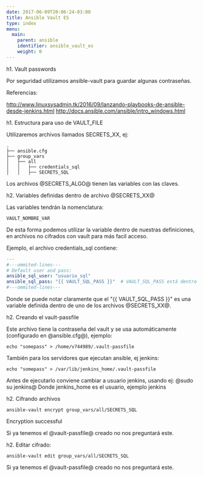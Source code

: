 ```yaml
---
date: 2017-06-09T20:06:24-03:00
title: Ansible Vault ES
type: index
menu:
  main:
    parent: ansible
    identifier: ansible_vault_es
    weight: 0
---
```

h1. Vault passwords

Por seguridad utilizamos ansible-vault para guardar algunas contraseñas.

Referencias:

http://www.linuxsysadmin.tk/2016/09/lanzando-playbooks-de-ansible-desde-jenkins.html 
http://docs.ansible.com/ansible/intro_windows.html

h1. Estructura para uso de VAULT_FILE

Utilizaremos archivos llamados SECRETS_XX, ej:

```
.
├── ansible.cfg
├── group_vars
│   ├── all
│   │   ├── credentials_sql
│   │   ├── SECRETS_SQL
```

Los archivos @SECRETS_ALGO@ tienen las variables con las claves.

h2. Variables definidas dentro de archivo @SECRETS_XX@

Las variables tendrán la nomenclatura:

    VAULT_NOMBRE_VAR

De esta forma podemos utilizar la variable dentro de nuestras definiciones, en archivos no cifrados con vault para más facil acceso.

Ejemplo, el archivo credentials_sql contiene:

```yaml
---
#---ommited-lines---
# Default user and pass:
ansible_sql_user: "usuario_sql"
ansible_sql_pass: "{{ VAULT_SQL_PASS }}"  # VAULT_SQL_PASS está dentro de archivo cifrado SECRETS_SQL
#---ommited-lines---
```

Donde se puede notar claramente que el "{{ VAULT_SQL_PASS }}" es una variable definida dentro de uno de los archivos @SECRETS_XX@.

h2. Creando el vault-passfile

Este archivo tiene la contraseña del vault y se usa automáticamente (configurado en @ansible.cfg@), ejemplo:

    echo "somepass" > /home/v744989/.vault-passfile

También para los servidores que ejecutan ansible, ej jenkins:

    echo "somepass" > /var/lib/jenkins_home/.vault-passfile

Antes de ejecutarlo conviene cambiar a usuario jenkins, usando ej: @sudo su jenkins@
Donde jenkins_home es el usuario, ejemplo jenkins

h2. Cifrando archivos

    ansible-vault encrypt group_vars/all/SECRETS_SQL
Encryption successful

Si ya tenemos el @vault-passfile@ creado no nos preguntará este.

h2. Editar cifrado:

    ansible-vault edit group_vars/all/SECRETS_SQL

Si ya tenemos el @vault-passfile@ creado no nos preguntará este.
